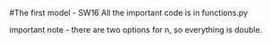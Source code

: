 #The first model - SW16
All the important code is in functions.py

important note - there are two options for n, so everything is double.
